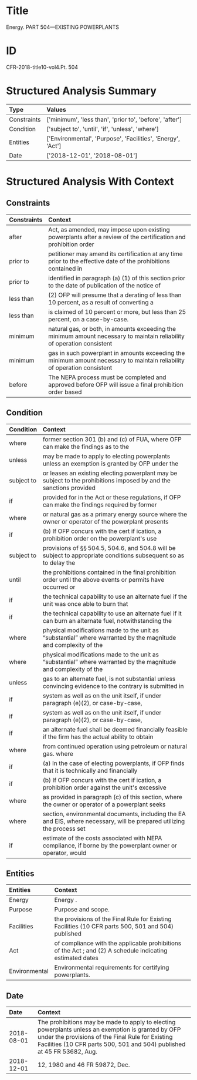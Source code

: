 # Title

 Energy. PART 504—EXISTING POWERPLANTS


# ID

 CFR-2018-title10-vol4.Pt. 504


# Structured Analysis Summary

| Type        | Values                                                      |
|:------------|:------------------------------------------------------------|
| Constraints | ['minimum', 'less than', 'prior to', 'before', 'after']     |
| Condition   | ['subject to', 'until', 'if', 'unless', 'where']            |
| Entities    | ['Environmental', 'Purpose', 'Facilities', 'Energy', 'Act'] |
| Date        | ['2018-12-01', '2018-08-01']                                |


# Structured Analysis With Context

 


## Constraints

| Constraints   | Context                                                                                                                  |
|:--------------|:-------------------------------------------------------------------------------------------------------------------------|
| after         | Act, as amended, may impose upon existing powerplants after a review of the certification and prohibition order          |
| prior to      | petitioner may amend its certification at any time prior to the effective date of the prohibitions contained in          |
| prior to      | identified in paragraph (a) (1) of this section prior to the date of publication of the notice of                        |
| less than     | (2) OFP will presume that a derating of  less than 10 percent, as a result of converting a                               |
| less than     | is claimed of 10 percent or more, but less than  25 percent, on a case-by-case.                                          |
| minimum       | natural gas, or both, in amounts exceeding the minimum amount necessary to maintain reliability of operation consistent  |
| minimum       | gas in such powerplant in amounts exceeding the minimum amount necessary to maintain reliability of operation consistent |
| before        | The NEPA process must be completed and approved  before OFP will issue a final prohibition order based                   |


## Condition

| Condition   | Context                                                                                                                          |
|:------------|:---------------------------------------------------------------------------------------------------------------------------------|
| where       | former section 301 (b) and (c) of FUA, where OFP can make the findings as to the                                                 |
| unless      | may be made to apply to electing powerplants unless an exemption is granted by OFP under the                                     |
| subject to  | or leases an existing electing powerplant may be subject to the prohibitions imposed by and the sanctions provided               |
| if          | provided for in the Act or these regulations, if OFP can make the findings required by former                                    |
| where       | or natural gas as a primary energy source where the owner or operator of the powerplant presents                                 |
| if          | (b) If OFP concurs with the cert if ication, a prohibition order on the powerplant's use                                         |
| subject to  | provisions of &#167;&#167;&#8201;504.5, 504.6, and 504.8 will be subject to appropriate conditions subsequent so as to delay the |
| until       | the prohibitions contained in the final prohibition order until the above events or permits have occurred or                     |
| if          | the technical capability to use an alternate fuel if the unit was once able to burn that                                         |
| if          | the technical capability to use an alternate fuel if it can burn an alternate fuel, notwithstanding the                          |
| where       | physical modifications made to the unit as &#8220;substantial&#8221; where warranted by the magnitude and complexity of the      |
| where       | physical modifications made to the unit as &#8220;substantial&#8221; where warranted by the magnitude and complexity of the      |
| unless      | gas to an alternate fuel, is not substantial unless convincing evidence to the contrary is submitted in                          |
| if          | system as well as on the unit itself, if  under paragraph (e)(2), or case-by-case,                                               |
| if          | system as well as on the unit itself, if  under paragraph (e)(2), or case-by-case,                                               |
| if          | an alternate fuel shall be deemed financially feasible if the firm has the actual ability to obtain                              |
| where       | from continued operation using petroleum or natural gas. where                                                                   |
| if          | (a) In the case of electing powerplants,  if OFP finds that it is technically and financially                                    |
| if          | (b) If OFP concurs with the cert if ication, a prohibition order against the unit's excessive                                    |
| where       | as provided in paragraph (c) of this section, where the owner or operator of a powerplant seeks                                  |
| where       | section, environmental documents, including the EA and EIS, where necessary, will be prepared utilizing the process set          |
| if          | estimate of the costs associated with NEPA compliance, if borne by the powerplant owner or operator, would                       |


## Entities

| Entities      | Context                                                                                                   |
|:--------------|:----------------------------------------------------------------------------------------------------------|
| Energy        | Energy .                                                                                                  |
| Purpose       | Purpose  and scope.                                                                                       |
| Facilities    | the provisions of the Final Rule for Existing Facilities (10 CFR parts 500, 501 and 504) published        |
| Act           | of compliance with the applicable prohibitions of the Act ; and (2) A schedule indicating estimated dates |
| Environmental | Environmental  requirements for certifying powerplants.                                                   |


## Date

| Date       | Context                                                                                                                                                                                                                           |
|:-----------|:----------------------------------------------------------------------------------------------------------------------------------------------------------------------------------------------------------------------------------|
| 2018-08-01 | The prohibitions may be made to apply to electing powerplants unless an exemption is granted by OFP under the provisions of the Final Rule for Existing Facilities (10 CFR parts 500, 501 and 504) published at 45 FR 53682, Aug. |
| 2018-12-01 | 12, 1980 and 46 FR 59872, Dec.                                                                                                                                                                                                    |



